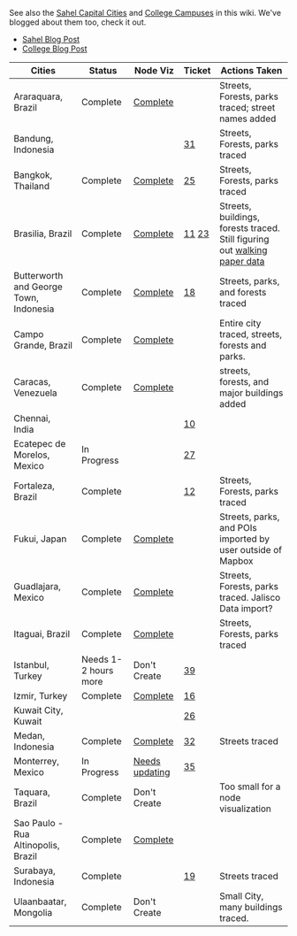 See also the [Sahel Capital Cities](https://github.com/mapbox/mapping/wiki/Sahel-Priorities) and [College Campuses](https://github.com/mapbox/mapping/wiki/College-Campuses) in this wiki. We've blogged about them too, check it out.
 - [Sahel Blog Post](https://github.com/mapbox/mapping/wiki/Sahel-Priorities)
 - [College Blog Post](http://mapbox.com/blog/open-mapping-college-campuses/)

**Cities** | **Status** | **Node Viz** | **Ticket** | **Actions Taken**
--- | --- | --- | --- | --- 
Araraquara, Brazil | Complete | [Complete](http://dl.dropbox.com/u/56438767/osm-tracing/visualizations/araraquara-final.png) | | Streets, Forests, parks traced; street names added |
Bandung, Indonesia | | | [31] | Streets, Forests, parks traced
Bangkok, Thailand | Complete | [Complete](http://dl.dropbox.com/u/56438767/osm-tracing/visualizations/bangkok-2-final.png) | [25] | Streets, Forests, parks traced
Brasilia, Brazil | Complete | [Complete](http://i.imgur.com/xylfR.png) | [11] [23] | Streets, buildings, forests traced. Still figuring out [walking paper data] | 
Butterworth and George Town, Indonesia | Complete | [Complete](http://i.imgur.com/cvzbF.png) | [18] | Streets, parks, and forests traced
Campo Grande, Brazil | Complete | [Complete](http://dl.dropbox.com/u/56438767/osm-tracing/visualizations/campo-grande-final.png) | | Entire city traced, streets, forests and parks.
Caracas, Venezuela | Complete | [Complete](http://dl.dropbox.com/u/56438767/osm-tracing/visualizations/caracas-final.png) | | streets, forests, and major buildings added
Chennai, India | | | [10] |
Ecatepec de Morelos, Mexico | In Progress | | [27] |
Fortaleza, Brazil | Complete | | [12] | Streets, Forests, parks traced
Fukui, Japan | Complete | [Complete](http://dl.dropbox.com/u/56438767/osm-tracing/visualizations/fukui.png) | | Streets, parks, and POIs imported by user outside of Mapbox
Guadlajara, Mexico | Complete | [Complete](http://dl.dropbox.com/u/56438767/osm-tracing/visualizations/guad-final.png) | | Streets, Forests, parks traced. Jalisco Data import? 
Itaguai, Brazil | Complete | [Complete](http://dl.dropbox.com/u/56438767/osm-tracing/visualizations/itaguai-final.png) | | Streets, Forests, parks traced
Istanbul, Turkey | Needs 1-2 hours more | Don't Create | [39]
Izmir, Turkey | Complete | [Complete](http://dl.dropbox.com/u/56438767/osm-tracing/visualizations/izmir-final.png) | [16]
Kuwait City, Kuwait | | | [26]
Medan, Indonesia | Complete | [Complete](http://i.imgur.com/mQwEQ.png) | [32] | Streets traced
Monterrey, Mexico | In Progress | [Needs updating](http://dl.dropbox.com/u/56438767/osm-tracing/visualizations/monterrey.png) | [35]
Taquara, Brazil | Complete | Don't Create | | Too small for a node visualization 
Sao Paulo - Rua Altinopolis, Brazil | Complete | [Complete](http://dl.dropbox.com/u/56438767/osm-tracing/visualizations/sao-paulo-final.png) |
Surabaya, Indonesia | Complete | | [19] | Streets traced
Ulaanbaatar, Mongolia | Complete | Don't Create |  | Small City, many buildings traced.

[10]:https://github.com/mapbox/mapping/issues/10
[11]:https://github.com/mapbox/mapping/issues/11
[12]:https://github.com/mapbox/mapping/issues/12
[16]:https://github.com/mapbox/mapping/issues/16
[18]:https://github.com/mapbox/mapping/issues/18
[19]:https://github.com/mapbox/mapping/issues/19
[23]:https://github.com/mapbox/mapping/issues/23
[25]:https://github.com/mapbox/mapping/issues/25
[26]:https://github.com/mapbox/mapping/issues/26
[27]:https://github.com/mapbox/mapping/issues/27
[31]:https://github.com/mapbox/mapping/issues/31
[32]:https://github.com/mapbox/mapping/issues/32
[35]:https://github.com/mapbox/mapping/issues/35
[39]:https://github.com/mapbox/mapping/issues/39
[63]:https://github.com/mapbox/mapping/issues/63


[walking paper data]:https://github.com/mapbox/mapping/issues/38